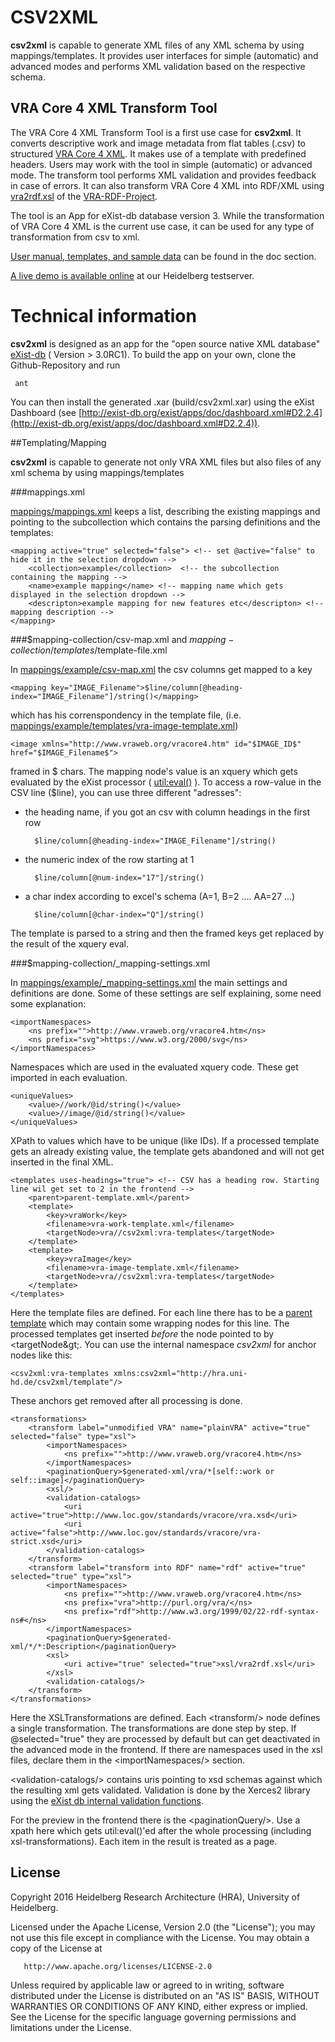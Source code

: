 # CSV2XML
**csv2xml** is capable to generate XML files of any XML schema by using mappings/templates. It provides user interfaces for simple (automatic) and advanced modes and performs XML validation based on the respective schema.

## VRA Core 4 XML Transform Tool
The VRA Core 4 XML Transform Tool is a first use case for **csv2xml**. It converts descriptive work and image metadata from flat tables (.csv) to structured [VRA Core 4 XML](https://www.loc.gov/standards/vracore/schemas.html). It makes use of a template with predefined headers. Users may work with the tool in simple (automatic) or advanced  mode. The transform tool performs XML validation and provides feedback in case of errors. It can also transform VRA Core 4 XML into RDF/XML using [vra2rdf.xsl](https://github.com/mixterj/VRA-RDF-Project/blob/master/data/xsl/vra2rdf.xsl) of the [VRA-RDF-Project](https://github.com/mixterj/VRA-RDF-Project). 

The tool is an App for eXist-db database version 3. While the transformation of VRA Core 4 XML is the current use case, it can be used for any type of transformation from csv to xml. 

[User manual, templates, and sample data](https://github.com/exc-asia-and-europe/csv2xml/tree/master/doc) can be found in the doc section.

[A live demo is available online](http://kjc-ws2.kjc.uni-heidelberg.de:8081/exist/apps/csv2xml/index.xq) at our Heidelberg testserver.

# Technical information
**csv2xml** is designed as an app for the "open source native XML database" [eXist-db](http://www.exist-db.org) ( Version > 3.0RC1). To build the app on your own, clone the Github-Repository and run

```
 ant
``` 

You can then install the generated .xar (build/csv2xml.xar) using the eXist Dashboard (see [http://exist-db.org/exist/apps/doc/dashboard.xml#D2.2.4](http://exist-db.org/exist/apps/doc/dashboard.xml#D2.2.4)).

##Templating/Mapping

**csv2xml** is capable to generate not only VRA XML files but also files of any xml schema by using mappings/templates

###mappings.xml

[mappings/mappings.xml](mappings/mappings.xml) keeps a list, describing the existing mappings and pointing to the subcollection which contains the parsing definitions and the templates:

    <mapping active="true" selected="false"> <!-- set @active="false" to hide it in the selection dropdown -->
        <collection>example</collection>  <!-- the subcollection containing the mapping -->
        <name>example mapping</name> <!-- mapping name which gets displayed in the selection dropdown -->
        <descripton>example mapping for new features etc</descripton> <!-- mapping description -->
    </mapping>

###$mapping-collection/csv-map.xml and $mapping-collection/templates/$template-file.xml

In [mappings/example/csv-map.xml](mappings/example/csv-map.xml) the csv columns get mapped to a key 

    <mapping key="IMAGE_Filename">$line/column[@heading-index="IMAGE_Filename"]/string()</mapping>

which has his correnspondency in the template file, (i.e.  [mappings/example/templates/vra-image-template.xml](mappings/example/templates/vra-image-template.xml))

    <image xmlns="http://www.vraweb.org/vracore4.htm" id="$IMAGE_ID$" href="$IMAGE_Filename$">

framed in $ chars. The mapping node's value is an xquery which gets evaluated by the eXist processor ( [util:eval()](http://exist-db.org/exist/apps/doc/util.xml) ). To access a row-value in the CSV line ($line), you can use three different "adresses":

- the heading name, if you got an csv with column headings in the first row

        $line/column[@heading-index="IMAGE_Filename"]/string()

- the numeric index of the row starting at 1

        $line/column[@num-index="17"]/string()

- a char index according to excel's schema (A=1, B=2 .... AA=27 ...)

        $line/column[@char-index="Q"]/string()

The template is parsed to a string and then the framed keys get replaced by the result of the xquery eval.

###$mapping-collection/_mapping-settings.xml

In [mappings/example/_mapping-settings.xml](mappings/example/_mapping-settings.xml) the main settings and definitions are done. Some of these settings are self explaining, some need some explanation:

    <importNamespaces>
        <ns prefix="">http://www.vraweb.org/vracore4.htm</ns>
        <ns prefix="svg">https://www.w3.org/2000/svg</ns>
    </importNamespaces>

Namespaces which are used in the evaluated xquery code. These get imported in each evaluation.

    <uniqueValues>
        <value>//work/@id/string()</value>
        <value>//image/@id/string()</value>
    </uniqueValues>

XPath to values which have to be unique (like IDs). If a processed template gets an already existing value, the template gets abandoned and will not get inserted in the final XML.

    <templates uses-headings="true"> <!-- CSV has a heading row. Starting line wil get set to 2 in the frontend -->
        <parent>parent-template.xml</parent>
        <template>
            <key>vraWork</key>
            <filename>vra-work-template.xml</filename>
            <targetNode>vra//csv2xml:vra-templates</targetNode>
        </template>
        <template>
            <key>vraImage</key>
            <filename>vra-image-template.xml</filename>
            <targetNode>vra//csv2xml:vra-templates</targetNode>
        </template>
    </templates>

Here the template files are defined. For each line there has to be a [parent template](mappings/example/templates/parent-template.xml) which may contain some wrapping nodes for this line. The processed templates get inserted _before_ the node pointed to by &lt;targetNode\&gt;. You can use the internal namespace _csv2xml_ for anchor nodes like this:

    <csv2xml:vra-templates xmlns:csv2xml="http://hra.uni-hd.de/csv2xml/template"/>

 These anchors get removed after all processing is done.

    <transformations>
        <transform label="unmodified VRA" name="plainVRA" active="true" selected="false" type="xsl">
            <importNamespaces>
                <ns prefix="">http://www.vraweb.org/vracore4.htm</ns>
            </importNamespaces>
            <paginationQuery>$generated-xml/vra/*[self::work or self::image]</paginationQuery>
            <xsl/>
            <validation-catalogs>
                <uri active="true">http://www.loc.gov/standards/vracore/vra.xsd</uri>
                <uri active="false">http://www.loc.gov/standards/vracore/vra-strict.xsd</uri>
            </validation-catalogs>
        </transform>
        <transform label="transform into RDF" name="rdf" active="true" selected="true" type="xsl">
            <importNamespaces>
                <ns prefix="">http://www.vraweb.org/vracore4.htm</ns>
                <ns prefix="vra">http://purl.org/vra/</ns>
                <ns prefix="rdf">http://www.w3.org/1999/02/22-rdf-syntax-ns#</ns>
            </importNamespaces>
            <paginationQuery>$generated-xml/*/*:Description</paginationQuery>
            <xsl>
                <uri active="true" selected="true">xsl/vra2rdf.xsl</uri>
            </xsl>
            <validation-catalogs/>
        </transform>
    </transformations>

Here the XSLTransformations are defined. Each &lt;transform/&gt; node defines a single transformation. The transformations are done step by step. If @selected="true" they are processed by default but can get deactivated in the advanced mode in the frontend. If there are namespaces used in the xsl files, declare them in the &lt;importNamespaces/&gt; section. 

&lt;validation-catalogs/&gt; contains uris pointing to xsd schemas against which the resulting xml gets validated. 
Validation is done by the Xerces2 library using the [eXist db internal validation functions](http://exist-db.org/exist/apps/doc/validation.xml#D2.2.4.4).

For the preview in the frontend there is the &lt;paginationQuery/&gt;. Use a xpath here which gets util:eval()'ed after the whole processing (including xsl-transformations). Each item in the result is treated as a page.

## License
Copyright 2016 Heidelberg Research Architecture (HRA), University of Heidelberg. 

Licensed under the Apache License, Version 2.0 (the "License"); you may not use this file except in compliance with the License.
You may obtain a copy of the License at

       http://www.apache.org/licenses/LICENSE-2.0

Unless required by applicable law or agreed to in writing, software distributed under the License is distributed on an "AS IS" BASIS, WITHOUT WARRANTIES OR CONDITIONS OF ANY KIND, either express or implied. See the License for the specific language governing permissions and limitations under the License.